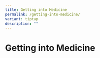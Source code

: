 ```yaml
---
title: Getting into Medicine
permalink: /getting-into-medicine/
variant: tiptap
description: ""
---
```

<h1>Getting into&nbsp;Medicine</h1>
<p></p>